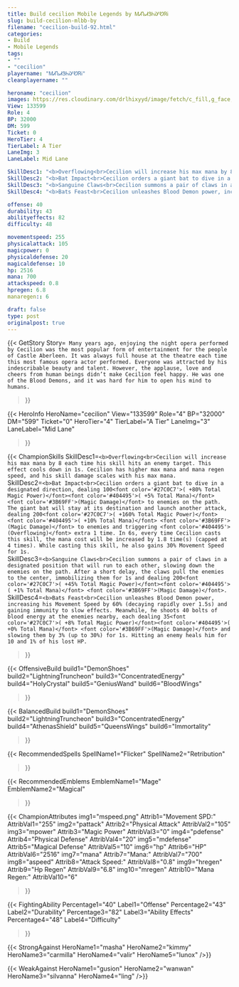 ```yaml
---
title: Build cecilion Mobile Legends by ᎷᏗᏖᏗᏕᏂᎥᎩᏬᏒᎥ
slug: build-cecilion-mlbb-by
filename: "cecilion-build-92.html"
categories: 
- Build 
- Mobile Legends
tags: 
- ""
- "cecilion"
playername: "ᎷᏗᏖᏗᏕᏂᎥᎩᏬᏒᎥ"
cleanplayername: ""

heroname: "cecilion"
images: https://res.cloudinary.com/drlhixyyd/image/fetch/c_fill,g_face,f_auto/https://cdn2-build.mobagenie.my.id/p/images/banner/full/cecilion.jpg
View: 133599 
Role: 4 
BP: 32000
DM: 599 
Ticket: 0 
HeroTier: 4 
TierLabel: A Tier 
LaneImg: 3
LaneLabel: Mid Lane 

SkillDesc1: "<b>Overflowing<br>Cecilion will increase his max mana by 8 each time his skill hits an enemy target. This effect cools down in 1s. Cecilion has higher max mana and mana regen speed, and his skill damage scales with his max mana."   
SkillDesc2: "<b>Bat Impact<br>Cecilion orders a giant bat to dive in a designated direction, dealing 100<font color='#27C0C7'>( +80% Total Magic Power)</font><font color='#404495'>( +5% Total Mana)</font> <font color='#3B69FF'>(Magic Damage)</font> to enemies on the path. The giant bat will stay at its destination and launch another attack, dealing 200<font color='#27C0C7'>( +160% Total Magic Power)</font><font color='#404495'>( +10% Total Mana)</font> <font color='#3B69FF'>(Magic Damage)</font> to enemies and triggering <font color='#404495'>(Overflowing)</font> extra 1 time. In 6s, every time Cecilion casts this skill, the mana cost will be increased by 1.8 time(s) (capped at 4 times). While casting this skill, he also gains 30% Movement Speed for 1s."   
SkillDesc3: "<b>Sanguine Claws<br>Cecilion summons a pair of claws in a designated position that will run to each other, slowing down the enemies on the path. After a short delay, the claws pull the enemies to the center, immobilizing them for 1s and dealing 200<font color='#27C0C7'>( +45% Total Magic Power)</font><font color='#404495'>( +1% Total Mana)</font> <font color='#3B69FF'>(Magic Damage)</font>."   
SkillDesc4: "<b>Bats Feast<br>Cecilion unleashes Blood Demon power, increasing his Movement Speed by 60% (decaying rapidly over 1.5s) and gaining immunity to slow effects. Meanwhile, he shoots 40 bolts of blood energy at the enemies nearby, each dealing 35<font color='#27C0C7'>( +8% Total Magic Power)</font><font color='#404495'>( +0% Total Mana)</font> <font color='#3B69FF'>(Magic Damage)</font> and slowing them by 3% (up to 30%) for 1s. Hitting an enemy heals him for 10 and 1% of his lost HP."  

offense: 40 
durability: 43 
abilityeffects: 82 
difficulty: 48 

movementspeed: 255
physicalattack: 105
magicpower: 0
physicaldefense: 20
magicaldefense: 10
hp: 2516
mana: 700
attackspeed: 0.8
hpregen: 6.8
manaregen:: 6

draft: false
type: post
originalpost: true
---
```



{{< GetStory 
Story=` Many years ago, enjoying the night opera performed by Cecilion was the most popular form of entertainment for the people of Castle Aberleen. It was always full house at the theatre each time this most famous opera actor performed. Everyone was attracted by his indescribable beauty and talent. However, the applause, love and cheers from human beings didn’t make Cecilion feel happy. He was one of the Blood Demons, and it was hard for him to open his mind to humans.` 
>}}

{{< HeroInfo 
HeroName="cecilion" 
View="133599" 
Role="4" 
BP="32000" 
DM="599" 
Ticket="0" 
HeroTier="4" 
TierLabel="A Tier" 
LaneImg="3" 
LaneLabel="Mid Lane" 
>}}
 
{{< ChampionSkills 
SkillDesc1=`<b>Overflowing<br>Cecilion will increase his max mana by 8 each time his skill hits an enemy target. This effect cools down in 1s. Cecilion has higher max mana and mana regen speed, and his skill damage scales with his max mana.`   
SkillDesc2=`<b>Bat Impact<br>Cecilion orders a giant bat to dive in a designated direction, dealing 100<font color='#27C0C7'>( +80% Total Magic Power)</font><font color='#404495'>( +5% Total Mana)</font> <font color='#3B69FF'>(Magic Damage)</font> to enemies on the path. The giant bat will stay at its destination and launch another attack, dealing 200<font color='#27C0C7'>( +160% Total Magic Power)</font><font color='#404495'>( +10% Total Mana)</font> <font color='#3B69FF'>(Magic Damage)</font> to enemies and triggering <font color='#404495'>(Overflowing)</font> extra 1 time. In 6s, every time Cecilion casts this skill, the mana cost will be increased by 1.8 time(s) (capped at 4 times). While casting this skill, he also gains 30% Movement Speed for 1s.`   
SkillDesc3=`<b>Sanguine Claws<br>Cecilion summons a pair of claws in a designated position that will run to each other, slowing down the enemies on the path. After a short delay, the claws pull the enemies to the center, immobilizing them for 1s and dealing 200<font color='#27C0C7'>( +45% Total Magic Power)</font><font color='#404495'>( +1% Total Mana)</font> <font color='#3B69FF'>(Magic Damage)</font>.`   
SkillDesc4=`<b>Bats Feast<br>Cecilion unleashes Blood Demon power, increasing his Movement Speed by 60% (decaying rapidly over 1.5s) and gaining immunity to slow effects. Meanwhile, he shoots 40 bolts of blood energy at the enemies nearby, each dealing 35<font color='#27C0C7'>( +8% Total Magic Power)</font><font color='#404495'>( +0% Total Mana)</font> <font color='#3B69FF'>(Magic Damage)</font> and slowing them by 3% (up to 30%) for 1s. Hitting an enemy heals him for 10 and 1% of his lost HP.`   
>}}

{{< OffensiveBuild 
build1="DemonShoes"  
build2="LightningTruncheon" 
build3="ConcentratedEnergy" 
build4="HolyCrystal" 
build5="GeniusWand" 
build6="BloodWings" 
>}} 

{{< BalancedBuild 
build1="DemonShoes"  
build2="LightningTruncheon" 
build3="ConcentratedEnergy" 
build4="AthenasShield" 
build5="QueensWings" 
build6="Immortality" 
>}}


{{< RecommendedSpells 
SpellName1="Flicker" 
SpellName2="Retribution" 
>}}  

{{< RecommendedEmblems 
EmblemName1="Mage" 
EmblemName2="Magical" 
>}}   


{{< ChampionAttributes
img1="mspeed.png" Attrib1="Movement SPD:" AttribVal1="255"
img2="pattack" Attrib2="Physical Attack" AttribVal2="105"
img3="mpower" Attrib3="Magic Power" AttribVal3="0"
img4="pdefense" Attrib4="Physical Defense" AttribVal4="20"
img5="mdefense" Attrib5="Magical Defense" AttribVal5="10"
img6="hp" Attrib6="HP" AttribVal6="2516"
img7="mana" Attrib7="Mana:" AttribVal7="700"
img8="aspeed" Attrib8="Attack Speed:" AttribVal8="0.8"
img9="hregen" Attrib9="Hp Regen" AttribVal9="6.8"
img10="mregen" Attrib10="Mana Regen:" AttribVal10="6"
>}}


{{< FightingAbility
Percentage1="40" Label1="Offense"
Percentage2="43" Label2="Durability"
Percentage3="82" Label3="Ability Effects"
Percentage4="48" Label4="Difficulty"
 >}}

{{< StrongAgainst 
HeroName1="masha"
HeroName2="kimmy"
HeroName3="carmilla"
HeroName4="valir"
HeroName5="lunox"
/>}}

{{< WeakAgainst
HeroName1="gusion"
HeroName2="wanwan"
HeroName3="silvanna"
HeroName4="ling"
/>}}
